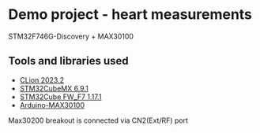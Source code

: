 Demo project - heart measurements
====
STM32F746G-Discovery + MAX30100

Tools and libraries used
---
* [CLion 2023.2](https://jetbrains.com/clion)
* [STM32CubeMX 6.9.1](https://www.st.com/en/development-tools/stm32cubemx.html)
* [STM32Cube FW_F7 1.17.1](https://www.st.com/en/embedded-software/stm32cubef7.html)
* [Arduino-MAX30100](https://github.com/oxullo/Arduino-MAX30100)


Max30200 breakout is connected via CN2(Ext/RF) port